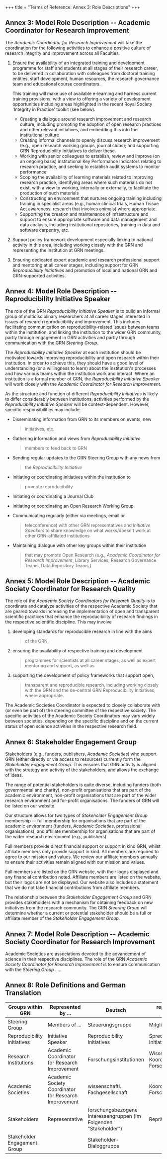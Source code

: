 +++
title = "Terms of Reference: Annex 3: Role Descriptions"
+++

Annex 3: Model Role Description -- Academic Coordinator for Research Improvement
--------------------------------------------------------------------------------

The *Academic Coordinator for Research Improvement* will take the
coordination for the following activities to enhance a positive culture
of research integrity and improvement across all Faculties.

1.  Ensure the availability of an integrated training and development
    programme for staff and students at all stages of their research
    career, to be delivered in collaboration with colleagues from
    doctoral training entities, staff development, human resources,
    the research governance team and educational course coordinators.

    This training will make use of available e-learning and harness current training provisions, with a view to offering a variety of development opportunities including areas highlighted in the recent Royal Society 'Integrity in Practice' toolkit (see below).
    -   Creating a dialogue around research improvement and research culture, including promoting the adoption of open research practices and other relevant initiatives, and embedding this into the institutional culture
    -   Creating informal channels to openly discuss research improvement (e.g., open research working groups, journal clubs); and supporting GRN Reproducibility Initiatives to deliver these.
    -   Working with senior colleagues to establish, review and improve (on an ongoing basis) institutional Key Performance Indicators relating to research practice, and seeking to establish audit systems to monitor performance
    -   Scoping the availability of learning materials related to improving research practice, identifying areas where such materials do not exist, with a view to working, internally or externally, to facilitate the production of such materials
    -   Constructing an environment that nurtures ongoing training including training in specialist areas (e.g., human clinical trials, Human Tissue Act awareness, research that involves animals) where appropriate.
    -   Supporting the creation and maintenance of infrastructure and support to ensure appropriate software and data management and data analysis, including institutional repositories, training in data and software carpentry, etc.

2.  Support policy framework development especially linking to national activity in this area, including working closely with the GRN and representing the institution at GRN meetings.

3.  Ensuring dedicated expert academic and research professional support and mentoring at all career stages, including support for GRN *Reproducibility Initiatives* and promotion of local and national GRN and GRN-supported activities.

Annex 4: Model Role Description -- Reproducibility Initiative Speaker
---------------------------------------------------------------------

The role of the GRN *Reproducibility Initiative Speaker* is to build an
informal group of multidisciplinary researchers at all career stages
interested in issues of research reproducibility and improvement. This
includes facilitating communication on reproducibility-related issues
between teams within the institution, and linking the institution to the
wider GRN community, partly through engagement in GRN activities and
partly through communication with the GRN *Steering Group*.

The *Reproducibility Initiative Speaker* at each institution should be
motivated towards improving reproducibility and open research within
their institution. In order to achieve this, they should have a good
level of understanding (or a willingness to learn) about the
institution's processes and how various teams within the institution
work and interact. Where an institution is a formal member of GRN, the
*Reproducibility Initiative Speaker* will work closely with the
*Academic Coordinator for Research Improvement*.

As the structure and function of different *Reproducibility Initiatives*
is likely to differ considerably between institutions, activities
performed by the *Reproducibility Initiative* *Speaker* will be
context-dependent. However, specific responsibilities may include:

-   Disseminating information from GRN to its members on events, new
    > initiatives, etc.

-   Gathering information and views from *Reproducibility Initiative*
    > members to feed back to GRN

-   Sending regular updates to the GRN Steering Group with any news from
    > the *Reproducibility Initiative*

-   Initiating or coordinating initiatives within the institution to
    > promote reproducibility

-   Initiating or coordinating a Journal Club

-   Initiating or coordinating an Open Research Working Group

-   Communicating regularly (either via meetings, email or
    > teleconference) with other GRN representatives and *Initiative
    > Speakers* to share knowledge on what works/doesn't work at other
    > GRN-affiliated institutions

-   Maintaining dialogue with other key groups within their institution
    > that may promote Open Research (e.g., *Academic Coordinator for
    > Research Improvement*, Library Services, Research Governance
    > Teams, Data Repository Teams,)

Annex 5: Model Role Description -- Academic Society Coordinator for Research Quality
------------------------------------------------------------------------------------

The role of the *Academic Society Coordinators for Research Quality* is
to coordinate and catalyze activities of the respective Academic Society
that are geared towards increasing the implementation of open and
transparent scientific practices that enhance the reproducibility of
research findings in the respective scientific discipline. This may
involve

1.  developing standards for reproducible research in line with the aims
    > of the GRN,

2.  ensuring the availability of respective training and development
    > programmes for scientists at all career stages, as well as expert
    > mentoring and support, as well as

3.  supporting the development of policy frameworks that support open,
    > transparent and reproducible research, including working closely
    > with the GRN and the de-central GRN Reproducibility Initiatives,
    > where appropriate.

The Academic Societies Coordinator is expected to closely collaborate
with (or even be part of) the steering committee of the respective
society. The specific activities of the Academic Society Coordinators
may vary widely between societies, depending on the specific discipline
and on the current status of open science activities in the respective
research field.

Annex 6: Stakeholder Engagement Group
-------------------------------------

Stakeholders (e.g., funders, publishers, *Academic Societies*) who
support GRN (either directly or via access to resources) currently form
the *Stakeholder Engagement Group*. This ensures that GRN activity is
aligned with the strategy and activity of the stakeholders, and allows
the exchange of ideas.

The range of potential stakeholders is quite diverse, including funders
(both governmental and charity), non-profit organisations that are part
of the academic environment, non-profit organisations that are part of
the wider research environment and for-profit organisations. The funders
of GRN will be listed on our website.

Our structure allows for two types of *Stakeholder Engagement Group*
membership -- full membership for organisations that are part of the
academic environment (funders, *Academic Societies*, professional
organisations), and affiliate membership for organisations that are part
of the wider research environment (e.g., publishers).

Full members provide direct financial support or support in kind GRN,
whilst affiliate members only provide support in kind. All members are
required to agree to our mission and values. We review our affiliate
members annually to ensure their activities remain aligned with our
mission and values.

Full members are listed on the GRN website, with their logos displayed
and any financial contribution noted. Affiliate members are listed on
the website, but their logos are not be displayed. Our website also
includes a statement that we do not take financial contributions from
affiliate members.

The relationship between the *Stakeholder Engagement Group* and GRN
provides stakeholders with a mechanism for obtaining feedback on new
initiatives from the research community. The GRN *Steering Group* will
determine whether a current or potential stakeholder should be a full or
affiliate member of the *Stakeholder Engagement Group*.

Annex 7: Model Role Description -- Academic Society Coordinator for Research Improvement
----------------------------------------------------------------------------------------

Academic Societies are associations devoted to the advancement of
science in their respective disciplines. The role of the GRN *Academic
Society Coordinator for Research Improvement* is to ensure communication
with the *Steering Group* .....

Annex 8: Role Definitions and German Translation
------------------------------------------------

<table class="table mx-lg-negative mt-5 mb-4">
  <colgroup>
    <col style="width: 25%">
    <col style="width: 25%">
    <col style="width: 25%">
    <col style="width: 25%">
  </colgroup>
  <thead>
    <tr>
      <th scope="col">Groups within GRN</th>
      <th scope="col">Represented by ...</th>
      <th scope="col">Deutsch</th>
      <th scope="col">repräsentiert durch</th>
    </tr>
  </thead>
  <tbody>
    <tr>
      <td>Steering Group</td>
      <td>Members of ...</td>
      <td>Steuerungsgruppe</td>
      <td>Mitglieder der ...</td>
    </tr>
    <tr>
      <td>Reproducibility Initiatives</td>
      <td>Initiative Speaker</td>
      <td>Reproducibility Initiatives</td>
      <td>Sprecher/in der Initiative</td>
    </tr>
    <tr>
      <td>Research Institutions</td>
      <td>Academic Coordinator for Research Improvement</td>
      <td>Forschungsinstitutionen</td>
      <td>Wissenschaftliche/r Koordinator/in&nbsp;für Forschungsqualität</td>
    </tr>
    <tr>
      <td>Academic Societies</td>
      <td>Academic Society Coordinator for Research Improvement</td>
      <td>wissenschaftl. Fachgesellschaft</td>
      <td>Koordinator/in für Forschungsqualität</td>
    </tr>
    <tr>
      <td>Stakeholders</td>
      <td>Representative</td>
      <td>forschungsbezogene Interessengruppen (im Folgenden &ldquo;Stakeholder&rdquo;)</td>
      <td>Repräsentant/in</td>
    </tr>
    <tr>
      <td>Stakeholder Engagement Group</td>
      <td></td>
      <td>Stakeholder-Dialoggruppe</td>
      <td></td>
    </tr>
  </tbody>
</table>
